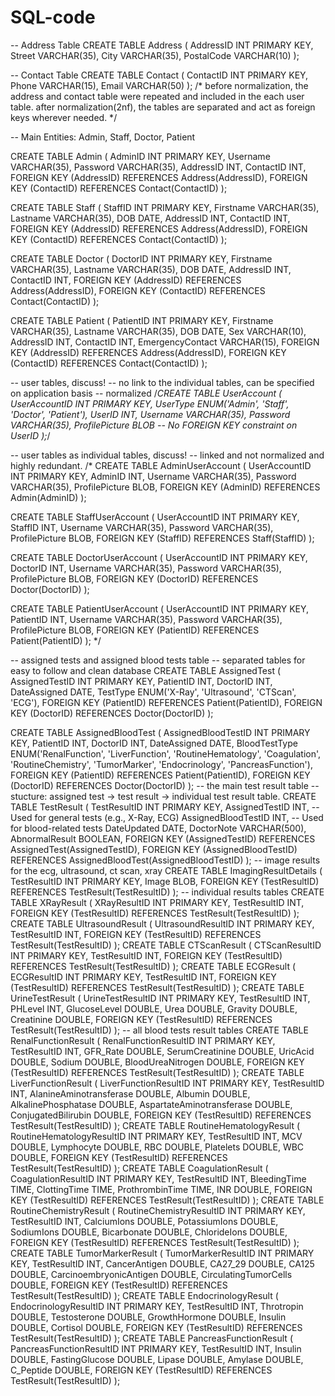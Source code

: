 # SQL-code
-- Address Table
CREATE TABLE Address (
    AddressID INT PRIMARY KEY,
    Street VARCHAR(35),
    City VARCHAR(35),
    PostalCode VARCHAR(10)
);

-- Contact Table
CREATE TABLE Contact (
    ContactID INT PRIMARY KEY,
    Phone VARCHAR(15),
    Email VARCHAR(50)
);
/*
before normalization, the address and contact table were repeated and included in the each user table.
after normalization(2nf), the tables are separated and act as foreign keys wherever needed.
*/

-- Main Entities: Admin, Staff, Doctor, Patient

CREATE TABLE Admin (
    AdminID INT PRIMARY KEY,
    Username VARCHAR(35),
    Password VARCHAR(35),
    AddressID INT,
    ContactID INT,
    FOREIGN KEY (AddressID) REFERENCES Address(AddressID),
    FOREIGN KEY (ContactID) REFERENCES Contact(ContactID)
);

CREATE TABLE Staff (
    StaffID INT PRIMARY KEY,
    Firstname VARCHAR(35),
    Lastname VARCHAR(35),
    DOB DATE,
    AddressID INT,
    ContactID INT,
    FOREIGN KEY (AddressID) REFERENCES Address(AddressID),
    FOREIGN KEY (ContactID) REFERENCES Contact(ContactID)
);

CREATE TABLE Doctor (
    DoctorID INT PRIMARY KEY,
    Firstname VARCHAR(35),
    Lastname VARCHAR(35),
    DOB DATE,
    AddressID INT,
    ContactID INT,
    FOREIGN KEY (AddressID) REFERENCES Address(AddressID),
    FOREIGN KEY (ContactID) REFERENCES Contact(ContactID)
);

CREATE TABLE Patient (
    PatientID INT PRIMARY KEY,
    Firstname VARCHAR(35),
    Lastname VARCHAR(35),
    DOB DATE,
    Sex VARCHAR(10),
    AddressID INT,
    ContactID INT,
    EmergencyContact VARCHAR(15),
    FOREIGN KEY (AddressID) REFERENCES Address(AddressID),
    FOREIGN KEY (ContactID) REFERENCES Contact(ContactID)
);

-- user tables, discuss!
-- no link to the individual tables, can be specified on application basis
-- normalized
/*CREATE TABLE UserAccount (
    UserAccountID INT PRIMARY KEY,
    UserType ENUM('Admin', 'Staff', 'Doctor', 'Patient'),
    UserID INT,
    Username VARCHAR(35),
    Password VARCHAR(35),
    ProfilePicture BLOB
    -- No FOREIGN KEY constraint on UserID
);*/

-- user tables as individual tables, discuss!
-- linked and not normalized and highly redundant.
/*
CREATE TABLE AdminUserAccount (
    UserAccountID INT PRIMARY KEY,
    AdminID INT,
    Username VARCHAR(35),
    Password VARCHAR(35),
    ProfilePicture BLOB,
    FOREIGN KEY (AdminID) REFERENCES Admin(AdminID)
);

CREATE TABLE StaffUserAccount (
    UserAccountID INT PRIMARY KEY,
    StaffID INT,
    Username VARCHAR(35),
    Password VARCHAR(35),
    ProfilePicture BLOB,
    FOREIGN KEY (StaffID) REFERENCES Staff(StaffID)
);

CREATE TABLE DoctorUserAccount (
    UserAccountID INT PRIMARY KEY,
    DoctorID INT,
    Username VARCHAR(35),
    Password VARCHAR(35),
    ProfilePicture BLOB,
    FOREIGN KEY (DoctorID) REFERENCES Doctor(DoctorID)
);

CREATE TABLE PatientUserAccount (
    UserAccountID INT PRIMARY KEY,
    PatientID INT,
    Username VARCHAR(35),
    Password VARCHAR(35),
    ProfilePicture BLOB,
    FOREIGN KEY (PatientID) REFERENCES Patient(PatientID)
);
*/

-- assigned tests and assigned blood tests table
-- separated tables for easy to follow and clean database
CREATE TABLE AssignedTest (
    AssignedTestID INT PRIMARY KEY,
    PatientID INT,
    DoctorID INT,
    DateAssigned DATE,
    TestType ENUM('X-Ray', 'Ultrasound', 'CTScan', 'ECG'),
    FOREIGN KEY (PatientID) REFERENCES Patient(PatientID),
    FOREIGN KEY (DoctorID) REFERENCES Doctor(DoctorID)
);

CREATE TABLE AssignedBloodTest (
    AssignedBloodTestID INT PRIMARY KEY,
    PatientID INT,
    DoctorID INT,
    DateAssigned DATE,
    BloodTestType ENUM('RenalFunction', 'LiverFunction', 'RoutineHematology', 'Coagulation', 'RoutineChemistry', 'TumorMarker', 'Endocrinology', 'PancreasFunction'),
    FOREIGN KEY (PatientID) REFERENCES Patient(PatientID),
    FOREIGN KEY (DoctorID) REFERENCES Doctor(DoctorID)
);
-- the main test result table
-- stucture: assigned test -> test result -> individual test result table.
CREATE TABLE TestResult (
    TestResultID INT PRIMARY KEY,
    AssignedTestID INT,        -- Used for general tests (e.g., X-Ray, ECG)
    AssignedBloodTestID INT,    -- Used for blood-related tests
    DateUpdated DATE,
    DoctorNote VARCHAR(500),
    AbnormalResult BOOLEAN,
    FOREIGN KEY (AssignedTestID) REFERENCES AssignedTest(AssignedTestID),
    FOREIGN KEY (AssignedBloodTestID) REFERENCES AssignedBloodTest(AssignedBloodTestID)
);
-- image results for the ecg, ultrasound, ct scan, xray
CREATE TABLE ImagingResultDetails (
    TestResultID INT PRIMARY KEY,
    Image BLOB,
    FOREIGN KEY (TestResultID) REFERENCES TestResult(TestResultID)
);
-- individual results tables
CREATE TABLE XRayResult (
    XRayResultID INT PRIMARY KEY,
    TestResultID INT,
    FOREIGN KEY (TestResultID) REFERENCES TestResult(TestResultID)
);
CREATE TABLE UltrasoundResult (
    UltrasoundResultID INT PRIMARY KEY,
    TestResultID INT,
    FOREIGN KEY (TestResultID) REFERENCES TestResult(TestResultID)
);
CREATE TABLE CTScanResult (
    CTScanResultID INT PRIMARY KEY,
    TestResultID INT,
    FOREIGN KEY (TestResultID) REFERENCES TestResult(TestResultID)
);
CREATE TABLE ECGResult (
    ECGResultID INT PRIMARY KEY,
    TestResultID INT,
    FOREIGN KEY (TestResultID) REFERENCES TestResult(TestResultID)
);
CREATE TABLE UrineTestResult (
    UrineTestResultID INT PRIMARY KEY,
    TestResultID INT,
    PHLevel INT,
    GlucoseLevel DOUBLE,
    Urea DOUBLE,
    Gravity DOUBLE,
    Creatinine DOUBLE,
    FOREIGN KEY (TestResultID) REFERENCES TestResult(TestResultID)
);
-- all blood tests result tables
CREATE TABLE RenalFunctionResult (
    RenalFunctionResultID INT PRIMARY KEY,
    TestResultID INT,
    GFR_Rate DOUBLE,
    SerumCreatinine DOUBLE,
    UricAcid DOUBLE,
    Sodium DOUBLE,
    BloodUreaNitrogen DOUBLE,
    FOREIGN KEY (TestResultID) REFERENCES TestResult(TestResultID)
);
CREATE TABLE LiverFunctionResult (
    LiverFunctionResultID INT PRIMARY KEY,
    TestResultID INT,
    AlanineAminotransferase DOUBLE,
    Albumin DOUBLE,
    AlkalinePhosphatase DOUBLE,
    AspartateAminotransferase DOUBLE,
    ConjugatedBilirubin DOUBLE,
    FOREIGN KEY (TestResultID) REFERENCES TestResult(TestResultID)
);
CREATE TABLE RoutineHematologyResult (
    RoutineHematologyResultID INT PRIMARY KEY,
    TestResultID INT,
    MCV DOUBLE,
    Lymphocyte DOUBLE,
    RBC DOUBLE,
    Platelets DOUBLE,
    WBC DOUBLE,
    FOREIGN KEY (TestResultID) REFERENCES TestResult(TestResultID)
);
CREATE TABLE CoagulationResult (
    CoagulationResultID INT PRIMARY KEY,
    TestResultID INT,
    BleedingTime TIME,
    ClottingTime TIME,
    ProthrombinTime TIME,
    INR DOUBLE,
    FOREIGN KEY (TestResultID) REFERENCES TestResult(TestResultID)
);
CREATE TABLE RoutineChemistryResult (
    RoutineChemistryResultID INT PRIMARY KEY,
    TestResultID INT,
    CalciumIons DOUBLE,
    PotassiumIons DOUBLE,
    SodiumIons DOUBLE,
    Bicarbonate DOUBLE,
    ChlorideIons DOUBLE,
    FOREIGN KEY (TestResultID) REFERENCES TestResult(TestResultID)
);
CREATE TABLE TumorMarkerResult (
    TumorMarkerResultID INT PRIMARY KEY,
    TestResultID INT,
    CancerAntigen DOUBLE,
    CA27_29 DOUBLE,
    CA125 DOUBLE,
    CarcinoembryonicAntigen DOUBLE,
    CirculatingTumorCells DOUBLE,
    FOREIGN KEY (TestResultID) REFERENCES TestResult(TestResultID)
);
CREATE TABLE EndocrinologyResult (
    EndocrinologyResultID INT PRIMARY KEY,
    TestResultID INT,
    Throtropin DOUBLE,
    Testosterone DOUBLE,
    GrowthHormone DOUBLE,
    Insulin DOUBLE,
    Cortisol DOUBLE,
    FOREIGN KEY (TestResultID) REFERENCES TestResult(TestResultID)
);
CREATE TABLE PancreasFunctionResult (
    PancreasFunctionResultID INT PRIMARY KEY,
    TestResultID INT,
    Insulin DOUBLE,
    FastingGlucose DOUBLE,
    Lipase DOUBLE,
    Amylase DOUBLE,
    C_Peptide DOUBLE,
    FOREIGN KEY (TestResultID) REFERENCES TestResult(TestResultID)
);







